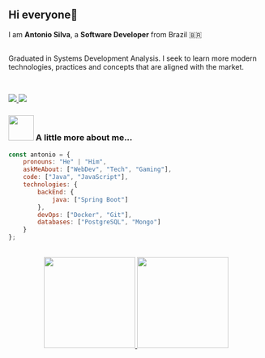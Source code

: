 ## Hi everyone🖖
I am **Antonio Silva**, a **Software Developer** from Brazil 🇧🇷

##

<p>
Graduated in Systems Development Analysis. I seek to learn more modern technologies, practices and concepts that are aligned with the market.
<p />

<br>

<p align="left">
  <a href="mailto:antoniopsilva083@gmail.com" alt="Gmail">
    <img src="https://img.shields.io/badge/-Antonio%20Silva-red?style=flat-square&logo=Gmail&logoColor=white&link=mailto:antoniopsilva083@gmail.com" />
  </a>
  
  <a href="https://www.linkedin.com/in/antoniosilva-developer/" alt="Linkedin">
    <img src="https://img.shields.io/badge/-Antonio%20Silva-blue?style=flat-square&logo=Linkedin&logoColor=white&link=https://www.linkedin.com/in/antoniosilva-developer" />
  </a>  
</p>

### <img src="https://media.giphy.com/media/iIqmM5tTjmpOB9mpbn/giphy.gif" width="50"> A little more about me...  

```javascript
const antonio = {
    pronouns: "He" | "Him",
    askMeAbout: ["WebDev", "Tech", "Gaming"],
    code: ["Java", "JavaScript"],
    technologies: {
        backEnd: {
            java: ["Spring Boot"]
        },
        devOps: ["Docker", "Git"],
        databases: ["PostgreSQL", "Mongo"]
    }
};
```
<br>

<div align="center">
  <a href="https://github.com/oantoniosilva">
  <img height="180em" src="https://github-readme-stats.vercel.app/api?username=oantoniosilva&show_icons=true&theme=gruvbox&include_all_commits=true&count_private=true"/>
  <img height="180em" src="https://github-readme-stats.vercel.app/api/top-langs/?username=oantoniosilva&layout=compact&langs_count=7&theme=gruvbox"/>
</div>  
